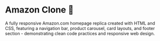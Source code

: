 # Amazon Clone 🛒

A fully responsive Amazon.com homepage replica created with HTML and CSS, featuring a navigation bar, product carousel, card layouts, and footer section - demonstrating clean code practices and responsive web design.
